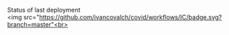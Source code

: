 Status of last deployment <br>
<img src="https://github.com/ivancovalch/covid/workflows/IC/badge.svg?branch=master"<br>

